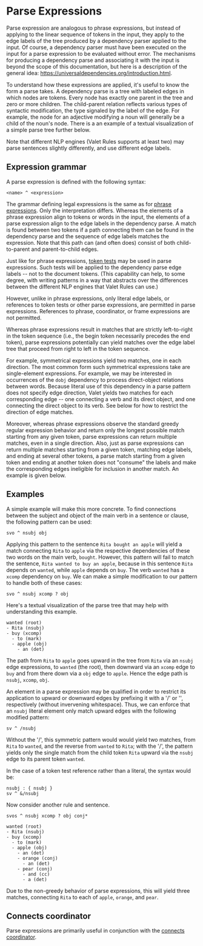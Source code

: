 # Parse Expressions

Parse expression are analogous to phrase expressions, but instead of
applying to the linear sequence of tokens in the input, they apply to the
edge labels of the tree produced by a dependency parser applied to the input.
Of course, a dependency parser must have been executed on the input for a
parse expression to be evaluated without error.  The mechanisms for
producing a dependency parse and associating it with the input is
beyond the scope of this documentation, but here is 
a description of the general idea: https://universaldependencies.org/introduction.html. 

To understand how these
expressions are applied, it's useful to know the form a parse takes.
A dependency parse is a tree with labeled edges in which nodes are
tokens.  Every node has exactly one parent in the tree and zero or
more children.  The child-parent relation reflects various types of
syntactic modification, the type signaled by the label of the edge.
For example, the node for an adjective modifying a noun will generally
be a child of the noun's node.
There is a an example of a textual visualization of a simple parse tree 
further below.

Note that different NLP engines (Valet Rules supports at least two) 
may parse sentences slightly differently, and use different edge labels.

## Expression grammar

A parse expression is defined with the following syntax:

```
<name> ^ <expression>
```

The grammar defining legal expressions is the same as for 
[phrase expressions](./VRPhraseExpressions.md). 
Only the interpretation differs.  Whereas the elements
of a phrase expression align to tokens or words in the input, the
elements of a parse expression align to the edge labels in the dependency
parse.  A match is found between two tokens if a path connecting them
can be found in the dependency parse and the sequence of edge labels
matches the expression.  Note that this path can (and often does)
consist of both child-to-parent and parent-to-child edges.

Just like for phrase expressions, [token tests](./VRTokenTests.md)
may be used in parse expressions. Such tests will be applied to the
dependency parse edge labels -- not to the document tokens. 
(This capability can help, to some degree,
with writing patterns in a way that abstracts over the differences between
the different NLP engines that Valet Rules can use.)

However, unlike in phrase expressions, 
only literal edge labels, or references to token tests or other parse 
expressions, are permitted in parse expressions. References to phrase, 
coordinator, or frame expressions are not permitted.

Whereas phrase expressions result in matches that are strictly left-to-right 
in the token sequence 
(i.e., the begin token necessarily precedes the end token), parse 
expressions potentially can yield matches over the edge label tree 
that proceed from right to left in the token sequence. 

For example, symmetrical expressions yield two matches, one in each direction.
The most common form such symmetrical expressions take are single-element
expressions.  For example, we may be interested in occurrences of the `dobj`
dependency to process direct-object relations between words.  Because
literal use of this dependency in a parse pattern does not specify edge
direction, Valet yields two matches for each corresponding edge -- one 
connecting a verb and its direct object, and one connecting the direct
object to its verb.  See below for how to restrict the direction of 
edge matches.

Moreover, whereas phrase expressions observe the standard greedy regular 
expression behavior and return only the longest possible match starting 
from any given token, parse expressions can return multiple matches, 
even in a single direction. 
Also, just as parse expressions can return multiple matches starting 
from a given token, matching edge labels, and ending at several other tokens, 
a parse match starting from a given token and ending at another token 
does not "consume" the labels and make the corresponding edges ineligible 
for inclusion in another match.
An example is given below.


## Examples

A simple example will make this more concrete.  To find
connections between the subject and object of the main verb in a
sentence or clause, the following pattern can be used:

```
svo ^ nsubj obj
```

Applying this pattern to the sentence `Rita bought an apple` will
yield a match connecting `Rita` to `apple` via the respective
dependencies of these two words on the main verb, `bought`.  However,
this pattern will fail to match the sentence, `Rita wanted to buy an
apple`, because in this sentence `Rita` depends on `wanted`, while
`apple` depends on `buy`.  The verb `wanted` has a `xcomp` dependency
on `buy`.  We can make a simple modification to our pattern to handle
both of these cases:

```
svo ^ nsubj xcomp ? obj
```

Here's a textual visualization of the parse tree that may help with 
understanding this example.

```
wanted (root)
- Rita (nsubj)
- buy (xcomp)
  - to (mark)
  - apple (obj)
    - an (det)
```

The path from `Rita` to `apple` goes upward in the tree from `Rita` 
via an `nsubj` edge expressions, to `wanted` (the root), then downward 
via an `xcomp` edge to `buy` and from there down via a `obj` edge 
to `apple`. Hence the edge path is `nsubj`, `xcomp`, `obj`.

An element in a parse expression may be qualified in order to restrict its 
application to upward or downward edges by prefixing it with a '/' or '\', 
respectively (without invervening whitespace).
Thus, we can enforce that an `nsubj` literal element only match upward edges
with the following modified pattern:

```
sv ^ /nsubj
```

Without the '/', this symmetric pattern would would yield two matches, 
from `Rita` to `wanted`, and the reverse from `wanted` to `Rita`; 
with the '/', the pattern yields only the single match from the child 
token `Rita` upward via the `nsubj` edge to its parent token `wanted`.

In the case of a token test reference rather than a literal, the syntax 
would be: 

```
nsubj : { nsubj }
sv ^ &/nsubj
```

Now consider another rule and sentence.

```
svos ^ nsubj xcomp ? obj conj*
```

```
wanted (root)
- Rita (nsubj)
- buy (xcomp)
  - to (mark)
  - apple (obj)
    - an (det)
    - orange (conj)
      - an (det)
    - pear (conj)
      - and (cc)
      - a (det)
```

Due to the non-greedy behavior of parse expressions, this will yield 
three matches, connecting `Rita` to each of `apple`, `orange`, and `pear`.


## Connects coordinator

Parse expressions are primarily useful in conjunction with the 
[connects coordinator](./VRCoordinators.md#connects-operator). 
